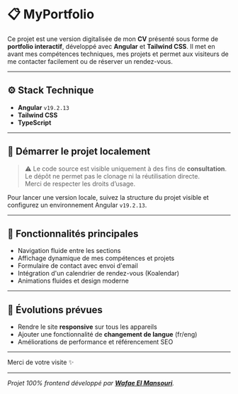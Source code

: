 # 📋 MyPortfolio

Ce projet est une version digitalisée de mon **CV** présenté sous forme de **portfolio interactif**, développé avec **Angular** et **Tailwind CSS**. Il met en avant mes compétences techniques, mes projets et permet aux visiteurs de me contacter facilement ou de réserver un rendez-vous.

---

## ⚙️ Stack Technique

- **Angular** `v19.2.13`
- **Tailwind CSS**
- **TypeScript**

---

## 🚀 Démarrer le projet localement

> ⚠️ Le code source est visible uniquement à des fins de **consultation**.  
> Le dépôt ne permet pas le clonage ni la réutilisation directe.  
> Merci de respecter les droits d’usage.

Pour lancer une version locale, suivez la structure du projet visible et configurez un environnement Angular `v19.2.13`.

---

## 📅 Fonctionnalités principales

- Navigation fluide entre les sections
- Affichage dynamique de mes compétences et projets
- Formulaire de contact avec envoi d'email
- Intégration d'un calendrier de rendez-vous (Koalendar)
- Animations fluides et design moderne

---

## 📆 Évolutions prévues

- Rendre le site **responsive** sur tous les appareils
- Ajouter une fonctionnalité de **changement de langue** (fr/eng)
- Améliorations de performance et référencement SEO

---

Merci de votre visite ✨

---

*Projet 100% frontend développé par **[Wafae El Mansouri](https://github.com/welmansouri)**.*
